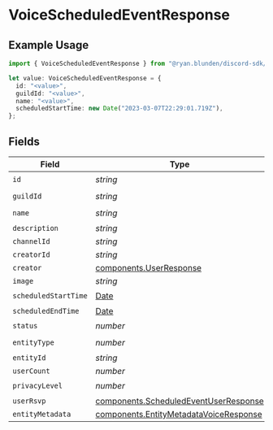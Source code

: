 # VoiceScheduledEventResponse

## Example Usage

```typescript
import { VoiceScheduledEventResponse } from "@ryan.blunden/discord-sdk/models/components";

let value: VoiceScheduledEventResponse = {
  id: "<value>",
  guildId: "<value>",
  name: "<value>",
  scheduledStartTime: new Date("2023-03-07T22:29:01.719Z"),
};
```

## Fields

| Field                                                                                            | Type                                                                                             | Required                                                                                         | Description                                                                                      |
| ------------------------------------------------------------------------------------------------ | ------------------------------------------------------------------------------------------------ | ------------------------------------------------------------------------------------------------ | ------------------------------------------------------------------------------------------------ |
| `id`                                                                                             | *string*                                                                                         | :heavy_check_mark:                                                                               | N/A                                                                                              |
| `guildId`                                                                                        | *string*                                                                                         | :heavy_check_mark:                                                                               | N/A                                                                                              |
| `name`                                                                                           | *string*                                                                                         | :heavy_check_mark:                                                                               | N/A                                                                                              |
| `description`                                                                                    | *string*                                                                                         | :heavy_minus_sign:                                                                               | N/A                                                                                              |
| `channelId`                                                                                      | *string*                                                                                         | :heavy_minus_sign:                                                                               | N/A                                                                                              |
| `creatorId`                                                                                      | *string*                                                                                         | :heavy_minus_sign:                                                                               | N/A                                                                                              |
| `creator`                                                                                        | [components.UserResponse](../../models/components/userresponse.md)                               | :heavy_minus_sign:                                                                               | N/A                                                                                              |
| `image`                                                                                          | *string*                                                                                         | :heavy_minus_sign:                                                                               | N/A                                                                                              |
| `scheduledStartTime`                                                                             | [Date](https://developer.mozilla.org/en-US/docs/Web/JavaScript/Reference/Global_Objects/Date)    | :heavy_check_mark:                                                                               | N/A                                                                                              |
| `scheduledEndTime`                                                                               | [Date](https://developer.mozilla.org/en-US/docs/Web/JavaScript/Reference/Global_Objects/Date)    | :heavy_minus_sign:                                                                               | N/A                                                                                              |
| `status`                                                                                         | *number*                                                                                         | :heavy_check_mark:                                                                               | N/A                                                                                              |
| `entityType`                                                                                     | *number*                                                                                         | :heavy_check_mark:                                                                               | N/A                                                                                              |
| `entityId`                                                                                       | *string*                                                                                         | :heavy_minus_sign:                                                                               | N/A                                                                                              |
| `userCount`                                                                                      | *number*                                                                                         | :heavy_minus_sign:                                                                               | N/A                                                                                              |
| `privacyLevel`                                                                                   | *number*                                                                                         | :heavy_check_mark:                                                                               | N/A                                                                                              |
| `userRsvp`                                                                                       | [components.ScheduledEventUserResponse](../../models/components/scheduledeventuserresponse.md)   | :heavy_minus_sign:                                                                               | N/A                                                                                              |
| `entityMetadata`                                                                                 | [components.EntityMetadataVoiceResponse](../../models/components/entitymetadatavoiceresponse.md) | :heavy_minus_sign:                                                                               | N/A                                                                                              |